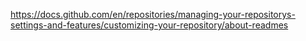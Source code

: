 <https://docs.github.com/en/repositories/managing-your-repositorys-settings-and-features/customizing-your-repository/about-readmes>

